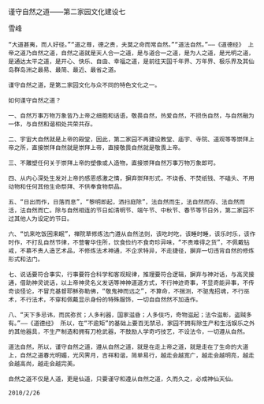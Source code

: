 谨守自然之道——第二家园文化建设七

雪峰


    “大道甚夷，而人好径。”“道之尊，德之贵，夫莫之命而常自然。”“道法自然。”——《道德经》 上帝之道乃自然之道，自然之道就是天人合一之道，是与道合一之道，是为人之道，是光明之道，是通达太平之道，是开心、快乐、自由、幸福之道，是前往天国千年界、万年界、极乐界及其仙岛群岛洲之最易、最简、最近、最省之道。

    谨守自然之道，是第二家园文化与众不同的特色文化之一。

    如何谨守自然之道？

    一、自然万事万物万象皆乃上帝之细胞和话语，敬畏自然，热爱自然，不损伤自然，与自然融为一体，与自然和谐相处共荣共存。

    二、宇宙大自然就是上帝的殿堂，因此，第二家园不再建设教堂、庙宇、寺院、道观等等崇拜上帝之所，直接崇拜自然就是崇拜上帝，直接敬畏自然就是敬畏上帝。

    三、不雕塑任何关于崇拜上帝的塑像或人造物，直接崇拜自然万事万物万象即可。

    四、从内心深处生发对上帝的感恩感激之情，摒弃崇拜形式，不烧香、不焚纸钱、不磕头、不用动物和任何其他生命祭拜、不供奉食物祭品。

    五、“日出而作，日落而息”，“黎明即起，洒扫庭除”，法自然而生，法自然而存、法自然而活，法自然而亡。除与自然相连的节日如清明节、端午节、中秋节、春节等节日外，第二家园不过其他人为设定的节日。

    六、“饥来吃饭困来眠”，禅院草修炼法门遵从自然法则，该吃时吃，该睡时睡，该乐时乐，该作时作，不打乱自然节律，不营奢华住所，饮食俭约不食奇珍异味，“不贵难得之货”，不佩戴钻戒，不慕不贵人造艺术品，不修炼法术神通，不企求特异，不走捷径，摒弃一切违背自然的修炼形式和法门。

    七、说话要符合事实，行事要符合科学和客观规律，推理要符合逻辑，摒弃与神对话，与高灵接通，借助神灵说话，以上帝神灵名义发话等神神道道方式，不行神迹奇事，不显奇能异事，不传奇谈怪论，不冒充基督耶稣弥勒佛，“敬鬼神而远之”，不算命，不揣测，不驱鬼招魂，不行巫术，不行法术，不穿和佩戴显示身份的特殊服饰，一切自自然然不加造作。

    八、“天下多忌讳，而民弥贫；人多利器，国家滋昏；人多伎巧，奇物滋起；法令滋彰，盗贼多有。”——《道德经》 所以，在“不逾矩”的基础上要百无禁忌，家园不拥有除生产和生活娱乐之外的其他器具，不生产制造和拥有刀枪武器，不鼓励人学奇巧技艺，不设法令，一切遵从自然。

    道法自然，所以，谨守自然之道，遵从自然之道，就是在走上帝之道，就是走在了生命的大道上，自然之道春光明媚，光风霁月，吉祥和谐，简单易行，越走会越宽广，越走会越明亮，越走会越高尚，越走会越完美。

    自然之道不仅是人道，更是仙道，只要谨守和遵从自然之道，久而久之，必成神仙天仙。

    2010/2/26



